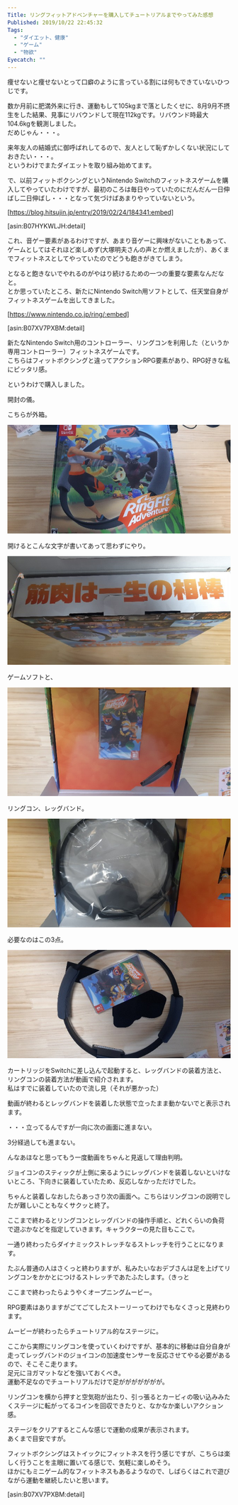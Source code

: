 ```yaml
---
Title: リングフィットアドベンチャーを購入してチュートリアルまでやってみた感想
Published: 2019/10/22 22:45:32
Tags:
  - "ダイエット、健康"
  - "ゲーム"
  - "物欲"
Eyecatch: ""
---
```

痩せないと痩せないとって口癖のように言っている割には何もできていないひつじです。  

数か月前に肥満外来に行き、運動もして105kgまで落としたくせに、8月9月不摂生をした結果、見事にリバウンドして現在112kgです。リバウンド時最大104.6kgを観測しました。  
だめじゃん・・・。  

来年友人の結婚式に御呼ばれしてるので、友人として恥ずかしくない状況にしておきたい・・・。  
というわけでまたダイエットを取り組み始めてます。  

で、以前フィットボクシングというNintendo Switchのフィットネスゲームを購入してやっていたわけですが、最初のころは毎日やっていたのにだんだん一日伸ばし二日伸ばし・・・となって気づけばあまりやっていないという。  

[https://blog.hitsujin.jp/entry/2019/02/24/184341:embed]

[asin:B07HYKWLJH:detail]

これ、音ゲー要素があるわけですが、あまり音ゲーに興味がないこともあって、ゲームとしてはそれほど楽しめず(大塚明夫さんの声とか燃えましたが）、あくまでフィットネスとしてやっていたのでどうも飽きがきてしまう。  

となると飽きないでやれるのがやはり続けるための一つの重要な要素なんだなと。  
とか思っていたところ、新たにNintendo Switch用ソフトとして、任天堂自身がフィットネスゲームを出してきました。  





[https://www.nintendo.co.jp/ring/:embed]

[asin:B07XV7PXBM:detail]


新たなNintendo Switch用のコントローラー、リングコンを利用した（というか専用コントローラー）フィットネスゲームです。  
こちらはフィットボクシングと違ってアクションRPG要素があり、RPG好きな私にピッタリ感。  

というわけで購入しました。

開封の儀。  

こちらが外箱。  


![](20191022224206.jpg) 



開けるとこんな文字が書いてあって思わずにやり。  




![](20191022224456.jpg) 





ゲームソフトと、


![](20191022224226.jpg) 



リングコン、レッグバンド。


![](20191022224234.jpg) 



必要なのはこの3点。  


![](20191022224241.jpg) 




<?# Twitter 1186624652682117120 /?>


カートリッジをSwitchに差し込んで起動すると、レッグバンドの装着方法と、リングコンの装着方法が動画で紹介されます。  
私はすでに装着していたので流し見（それが悪かった）

動画が終わるとレッグバンドを装着した状態で立ったまま動かないでと表示されます。  

  
<?# Twitter 1186625183479525376 /?>

・・・立ってるんですが一向に次の画面に進まない。  

3分経過しても進まない。  


<?# Twitter 1186625660342558720 /?>

んなあほなと思ってもう一度動画をちゃんと見返して理由判明。  


<?# Twitter 1186626053206183938 /?>


ジョイコンのスティックが上側に来るようにレッグバンドを装着しないといけないところ、下向きに装着していたため、反応しなかっただけでした。  

ちゃんと装着しなおしたらあっさり次の画面へ。こちらはリングコンの説明でしたが難しいこともなくサクッと終了。  

ここまで終わるとリングコンとレッグバンドの操作手順と、どれくらいの負荷で遊ぶかなどを指定していきます。キャラクターの見た目もここで。  

一通り終わったらダイナミックストレッチなるストレッチを行うことになります。  

たぶん普通の人はさくっと終わりますが、私みたいなおデブさんは足を上げてリングコンをかかとにつけるストレッチであたふたします。（きっと  

ここまで終わったらようやくオープニングムービー。  

<?# Twitter 1186628245581520896 /?>

RPG要素はありますがごてごてしたストーリーってわけでもなくさっと見終わります。  

ムービーが終わったらチュートリアル的なステージに。  

ここから実際にリングコンを使っていくわけですが、基本的に移動は自分自身が走ってレッグバンドのジョイコンの加速度センサーを反応させてやる必要があるので、そこそこ走ります。  
足元にヨガマットなどを強いておくべき。  
運動不足なのでチュートリアルだけで足ががががががが。  

リングコンを横から押すと空気砲が出たり、引っ張るとカービィの吸い込みみたくステージに転がってるコインを回収できたりと、なかなか楽しいアクション感。  

ステージをクリアするとこんな感じで運動の成果が表示されます。  
あくまで目安ですが。

<?# Twitter 1186637950768963585 /?>

フィットボクシングはストイックにフィットネスを行う感じですが、こちらは楽しく行うことを主眼に置いてる感じで、気軽に楽しめそう。  
ほかにもミニゲーム的なフィットネスもあるようなので、しばらくはこれで遊びながら運動を継続したいと思います。

[asin:B07XV7PXBM:detail]

